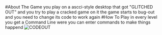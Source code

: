 #About The Game
you play on a ascci-style desktop that got "GLITCHED OUT"
and you try to play a cracked game on it
the game starts to bug-out and you need to change its code to work again
#How To Play
in every level you get a Command Line were you can enter commands
to make things happend
![CODEOUT](https://user-images.githubusercontent.com/110904131/193451569-349fa864-d54c-45d3-8570-552c136f243e.png)
